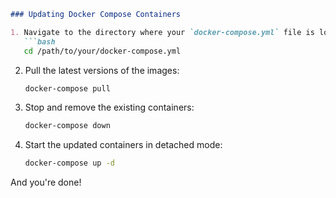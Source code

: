 ```markdown
### Updating Docker Compose Containers

1. Navigate to the directory where your `docker-compose.yml` file is located:
   ```bash
   cd /path/to/your/docker-compose.yml
   ```

2. Pull the latest versions of the images:
   ```bash
   docker-compose pull
   ```

3. Stop and remove the existing containers:
   ```bash
   docker-compose down
   ```

4. Start the updated containers in detached mode:
   ```bash
   docker-compose up -d
   ```

And you're done!
```